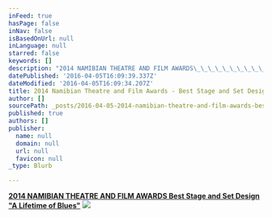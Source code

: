 ```yaml
---
inFeed: true
hasPage: false
inNav: false
isBasedOnUrl: null
inLanguage: null
starred: false
keywords: []
description: "2014 NAMIBIAN THEATRE AND FILM AWARDS\_\_\_\_\_\_\_\_\_\_\_\_\_\_\_\_\_\_\_\_\_\_\_\_\_\_\_\_\_\_\_\_\_\_\_\_\_\_\_\_\_\_\_ Best Stage and Set Design \_ \_ \_ \_ \_\_\_\_\_\_\_\_\_\_\_\_\_\_\_\_\_\_\_\_\_\_\_\_\_\_\_\_\_\_\_\_\_\_\_\_\_\_\_\_\_\_\_\_\_\_\_\_\_\_\_\_\_\_\_\_\_\_\_\_\_\_\_\_\_\_\_\_\_\_\_\_\_\_\_\_\_\_\_\_\_\_\_\_\_\_ \"A Lifetime of Blues\""
datePublished: '2016-04-05T16:09:39.337Z'
dateModified: '2016-04-05T16:09:34.207Z'
title: 2014 Namibian Theatre and Film Awards - Best Stage and Set Design
author: []
sourcePath: _posts/2016-04-05-2014-namibian-theatre-and-film-awards-best-stage-and-set-d.md
published: true
authors: []
publisher:
  name: null
  domain: null
  url: null
  favicon: null
_type: Blurb

---
```

**[2014 NAMIBIAN THEATRE AND FILM AWARDS                                            Best Stage and Set Design                                                                                                "A Lifetime of Blues"][0]**
![](https://the-grid-user-content.s3-us-west-2.amazonaws.com/9d367cda-bbcf-43a1-8a01-5afa32cb1251.jpg)

[0]: null